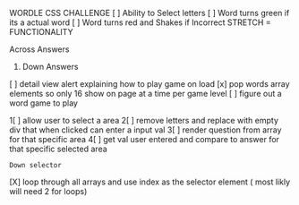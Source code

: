 WORDLE CSS CHALLENGE
[ ] Ability to Select letters
[ ] Word turns green if its a actual word
[ ] Word turns red and Shakes if Incorrect
STRETCH = FUNCTIONALITY

Across Answers

1.  Down Answers

[   ] detail view alert explaining how to play game on load
[x] pop words array elements so only 16 show on page at a time per game level
[   ] figure out a word game to play


1[ ] allow user to select a area
2[ ] remove letters and replace with empty div that when clicked can enter a input val
3[ ] render question from array for that specific area
4[ ] get val user entered and compare to answer for that specific selected area 

    Down selector
[X] loop through all arrays and use index as the selector element ( most likly will need 2 for loops)